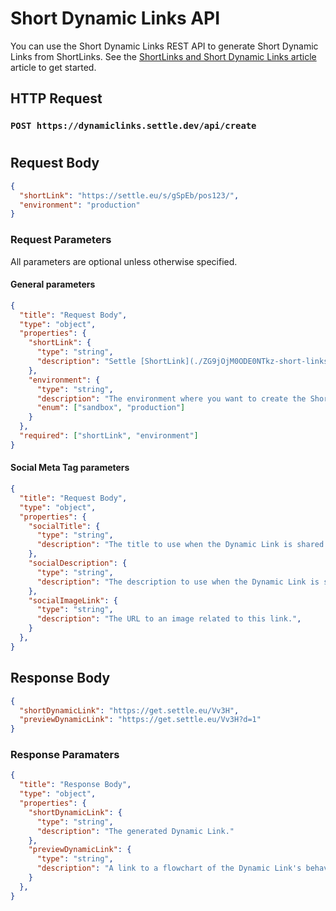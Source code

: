# Short Dynamic Links API

You can use the Short Dynamic Links REST API to generate Short Dynamic Links from ShortLinks. See the [ShortLinks and Short Dynamic Links article](../merchant-api/ZG9jOjMyNTk1MzQx-short-links#short-dynamic-links) article to get started.

## HTTP Request

### `POST https://dynamiclinks.settle.dev/api/create`

#

## Request Body

```json title="Specify the Dynamic Link parameters as a JSON object"
{
  "shortLink": "https://settle.eu/s/gSpEb/pos123/",
  "environment": "production"
}
```

### Request Parameters

All parameters are optional unless otherwise specified.

#### General parameters

```json json_schema
{
  "title": "Request Body",
  "type": "object",
  "properties": {
    "shortLink": {
      "type": "string",
      "description": "Settle [ShortLink](./ZG9jOjM0ODE0NTkz-short-links)."
    },
    "environment": {
      "type": "string",
      "description": "The environment where you want to create the Short Dynamic Link.",
      "enum": ["sandbox", "production"]
    }
  },
  "required": ["shortLink", "environment"]
}
```

#### Social Meta Tag parameters

```json json_schema
{
  "title": "Request Body",
  "type": "object",
  "properties": {
    "socialTitle": {
      "type": "string",
      "description": "The title to use when the Dynamic Link is shared in a social post."
    },
    "socialDescription": {
      "type": "string",
      "description": "The description to use when the Dynamic Link is shared in a social post.",
    },
    "socialImageLink": {
      "type": "string",
      "description": "The URL to an image related to this link.",
    }
  },
}
```

## Response Body

```json title="The response to a request is a JSON object"
{
  "shortDynamicLink": "https://get.settle.eu/Vv3H",
  "previewDynamicLink": "https://get.settle.eu/Vv3H?d=1"
}
```

### Response Paramaters

```json json_schema
{
  "title": "Response Body",
  "type": "object",
  "properties": {
    "shortDynamicLink": {
      "type": "string",
      "description": "The generated Dynamic Link."
    },
    "previewDynamicLink": {
      "type": "string",
      "description": "A link to a flowchart of the Dynamic Link's behavior.",
    }
  },
}
```
